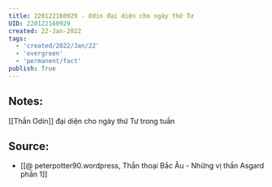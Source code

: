 ```yaml
---
title: 220122160929 - Odin đại diện cho ngày thứ Tư
UID: 220122160929
created: 22-Jan-2022
tags:
  - 'created/2022/Jan/22'
  - 'evergreen'
  - 'permanent/fact'
publish: True
---
```

## Notes:
[[Thần Odin]] đại diện cho ngày thứ Tư trong tuần

## Source:
- [[@ peterpotter90.wordpress, Thần thoại Bắc Âu - Những vị thần Asgard phần 1]]


